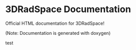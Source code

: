 # 3DRadSpace Documentation
Official HTML documentation for 3DRadSpace!

(Note: Documentation is generated with doxygen)

test
